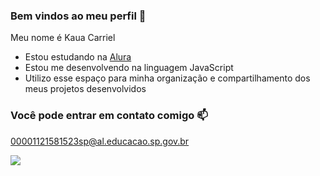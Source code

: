 ### Bem vindos ao meu perfil 💙

Meu nome é Kaua Carriel

- Estou estudando na [Alura](https://www.alura.com.br)
- Estou me desenvolvendo na linguagem JavaScript
- Utilizo esse espaço para minha organização e compartilhamento dos meus projetos desenvolvidos

### Você pode entrar em contato comigo 📫

00001121581523sp@al.educacao.sp.gov.br

![](https://media.tenor.com/9DOXBiQspSQAAAAi/hampter-sad.gif)
